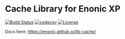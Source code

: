Cache Library for Enonic XP
===========================

[![Build Status](https://travis-ci.org/enonic/lib-cache.svg?branch=master)](https://travis-ci.org/enonic/lib-cache)
[![codecov](https://codecov.io/gh/enonic/lib-cache/branch/master/graph/badge.svg)](https://codecov.io/gh/enonic/lib-cache)
[![License](https://img.shields.io/github/license/enonic/lib-cache.svg)](http://www.apache.org/licenses/LICENSE-2.0.html)


Docs here: https://enonic.github.io/lib-cache/
